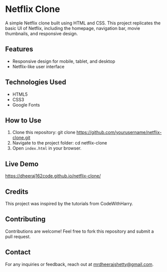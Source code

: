 # Netflix Clone

A simple Netflix clone built using HTML and CSS. This project replicates the basic UI of Netflix, including the homepage, navigation bar, movie thumbnails, and responsive design.

## Features

- Responsive design for mobile, tablet, and desktop
- Netflix-like user interface

## Technologies Used

- HTML5
- CSS3 
- Google Fonts

## How to Use

1. Clone this repository:
   git clone https://github.com/yourusername/netflix-clone.git
2. Navigate to the project folder:
   cd netflix-clone
3. Open `index.html` in your browser.

## Live Demo

https://dheeraj162code.github.io/netflix-clone/

## Credits

This project was inspired by the tutorials from CodeWithHarry.

## Contributing

Contributions are welcome! Feel free to fork this repository and submit a pull request.


## Contact

For any inquiries or feedback, reach out at mrdheerajshetty@gmail.com.

